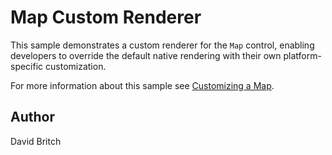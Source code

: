 Map Custom Renderer
===================

This sample demonstrates a custom renderer for the `Map` control, enabling developers to override the default native rendering with their own platform-specific customization.

For more information about this sample see [Customizing a Map](http://developer.xamarin.com/guides/cross-platform/xamarin-forms/custom-renderer/map/).

Author
------

David Britch
